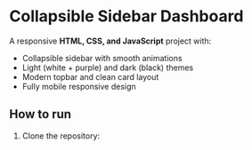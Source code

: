 # Collapsible Sidebar Dashboard

A responsive **HTML, CSS, and JavaScript** project with:
- Collapsible sidebar with smooth animations
- Light (white + purple) and dark (black) themes
- Modern topbar and clean card layout
- Fully mobile responsive design

## How to run
1. Clone the repository:

